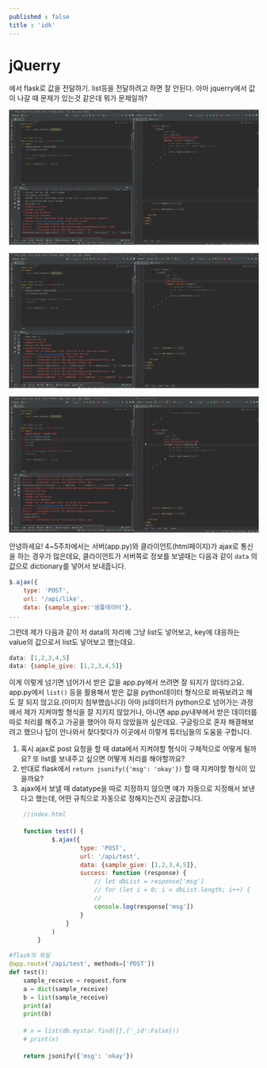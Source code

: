 ```yaml
---
published : false
title : 'idk'
---
```


# jQuerry

에서 flask로 값을 전달하기. list등을 전달하려고 하면 잘 안된다. 아마 jquerry에서 값이 나갈 때 문제가 있는것 같은데 뭐가 문제일까?

![1](../assets/images/2022-02-19-spartaWebWeek5/1.PNG)

![2](../assets/images/2022-02-19-spartaWebWeek5/2.PNG)

![3](../assets/images/2022-02-19-spartaWebWeek5/3.png)

안녕하세요!
 4~5주차에서는 서버(app.py)와 클라이언트(html페이지)가 ajax로 통신을 하는 경우가 많은데요, 클라이언트가 서버쪽로 정보를 보낼때는 다음과 같이 `data` 의 값으로 dictionary를 넣어서 보내줍니다.

```js
$.ajax({
    type: 'POST',
    url: '/api/like',
    data: {sample_give:'샘플데이터'},
...
```

그런데 제가 다음과 같이 저 data의 자리에 그냥 list도 넣어보고, key에 대응하는 value의 값으로서 list도 넣어보고 했는데요.

```js
data: [1,2,3,4,5]
data: {sample_give: [1,2,3,4,5]}
```

이게 이렇게 넘기면 넘어가서 받은 값을 app.py에서 쓰려면 잘 되지가 않더라고요. app.py에서 `list()` 등을 활용해서 받은 값을 python데이터 형식으로 바꿔보려고 해도 잘 되지 않고요.(이미지 첨부했습니다) 아마 js데이터가 python으로 넘어가는 과정에서 제가 지켜야할 형식을 잘 지키지 않았거나, 아니면 app.py내부에서 받은 데이터를 따로 처리를 해주고 가공을 했어야 하지 않았을까 싶은데요. 구글링으로 혼자 해결해보려고 했으나 답이 안나와서 찾다찾다가 이곳에서 이렇게 튜터님들의 도움을 구합니다.

1. 혹시 ajax로 post 요청을 할 때 data에서 지켜야할 형식이 구체적으로 어떻게 될까요? 또 list를 보내주고 싶으면 어떻게 처리를 해야할까요?
2. 반대로 flask에서 `return jsonify({'msg': 'okay'})` 할 때 지켜야할 형식이 있을까요?
3. ajax에서 보낼 때 datatype을 따로 지정하지 않으면 얘가 자동으로 지정해서 보낸다고 했는데, 어떤 규칙으로 자동으로 정해지는건지 궁금합니다.

```js
    //index.html   
    
    function test() {
            $.ajax({
                    type: 'POST',
                    url: '/api/test',
                    data: {sample_give: [1,2,3,4,5]},
                    success: function (response) {
                        // let dbList = response['msg']
                        // for (let i = 0; i < dbList.length; i++) {
                        //
                        console.log(response['msg'])
                    }
                }
            )
        }

```

```python
#flask의 파일
@app.route('/api/test', methods=['POST'])
def test():
    sample_receive = request.form
    a = dict(sample_receive)
    b = list(sample_receive)
    print(a)
    print(b)

    # x = list(db.mystar.find({},{'_id':False}))
    # print(x)

    return jsonify({'msg': 'okay'})
```













